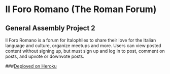 # Il Foro Romano (The Roman Forum)

## General Assembly Project 2

Il Foro Romano is a forum for Italophiles to share their love for the Italian language and culture, organize meetups and more. Users can view posted content without signing up, but must sign up and log in to post, comment on posts, and upvote or downvote posts. 

###[Deployed on Heroku](https://il-foro.herokuapp.com/)

